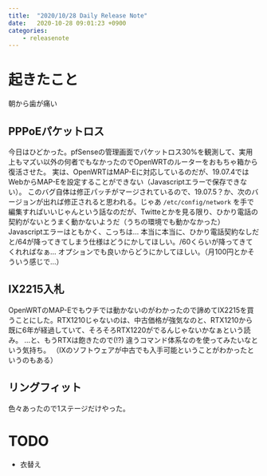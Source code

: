 ```yaml
---
title:  "2020/10/28 Daily Release Note"
date:   2020-10-28 09:01:23 +0900
categories:
    - releasenote
---
```


# 起きたこと

朝から歯が痛い


## PPPoEパケットロス

今日はひどかった。pfSenseの管理画面でパケットロス30%を観測して、実用上もマズい以外の何者でもなかったのでOpenWRTのルーターをおもちゃ箱から復活させた。
実は、OpenWRTはMAP-Eに対応しているのだが、19.07.4ではWebからMAP-Eを設定することができない（Javascriptエラーで保存できない）。
このバグ自体は修正パッチがマージされているので、19.07.5？か、次のバージョンが出れば修正されると思われる。じゃあ `/etc/config/network` を手で編集すればいいじゃんという話なのだが、Twitteとかを見る限り、ひかり電話の契約がないとうまく動かないようだ（うちの環境でも動かなかった）
Javascriptエラーはともかく、こっちは…
本当に本当に、ひかり電話契約なしだと/64が降ってきてしまう仕様はどうにかしてほしい。/60くらいが降ってきてくれればなぁ… オプションでも良いからどうにかしてほしい。（月100円とかそういう感じで…）


## IX2215入札

OpenWRTのMAP-Eでもウチでは動かないのがわかったので諦めてIX2215を買うことにした。RTX1210じゃないのは、中古価格が強気なのと、RTX1210から既に6年が経過していて、そろそろRTX1220がでるんじゃないかなぁという読み。
…と、もうRTXは飽きたので(!?) 違うコマンド体系なのを使ってみたいなという気持ち。
（IXのソフトウェアが中古でも入手可能ということがわかったというのもある）


## リングフィット

色々あったので1ステージだけやった。

# TODO 

* 衣替え
